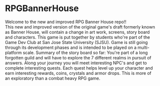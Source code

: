 # RPGBannerHouse
Welcome to the new and improved RPG Banner House repo!! </br>
This new and improved version of the original game's draft formerly known as Banner House, will contain a change in art work, screens, story board and characters. 
This game is put together by students who're part of the Game Dev Club at San Jose State University (SJSU).
Game is still going through its development phases and is intended to be played on a multi-platform scale. 
Summary of the story board so far:
    You're part of a long forgotten guild and will have to explore the 7 different realms in pursuit of answers. Along your journey you will meet interesting NPC's and
    get to complete interesting quests. Each quest helps level up your character and earn interesting rewards, coins, crystals and armor drops. This is more of an 
    exploratory than a combat heavy RPG game. 
